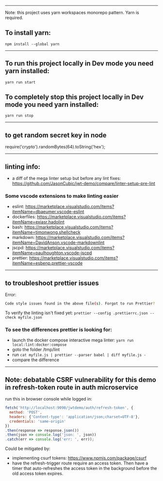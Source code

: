 ----------------------------------------------------------------
Note: this project uses yarn workspaces monorepo pattern.  Yarn is required.
## To install yarn:
```
npm install --global yarn
```

----------------------------------------------------------------

## To run this project locally in Dev mode you need yarn installed:
```
yarn run start
```

## To completely stop this project locally in Dev mode you need yarn installed:
```
yarn run stop
```

----------------------------------------------------------------
## to get random secret key in node
require('crypto').randomBytes(64).toString('hex');


----------------------------------------------------------------
## linting info:
* a diff of the mega linter setup but before any lint fixes: https://github.com/JasonCubic/jwt-demo/compare/linter-setup-pre-lint
### Some vscode extensions to make linting easier
* eslint: https://marketplace.visualstudio.com/items?itemName=dbaeumer.vscode-eslint
* dockerfiles: https://marketplace.visualstudio.com/items?itemName=exiasr.hadolint
* bash: https://marketplace.visualstudio.com/items?itemName=timonwong.shellcheck
* markdown: https://marketplace.visualstudio.com/items?itemName=DavidAnson.vscode-markdownlint
* jscpd: https://marketplace.visualstudio.com/items?itemName=paulhoughton.vscode-jscpd
* prettier: https://marketplace.visualstudio.com/items?itemName=esbenp.prettier-vscode
----------------------------------------------------------------
## to troubleshoot prettier issues
Error:
```bash
Code style issues found in the above file(s). Forgot to run Prettier?
```
To verify the linting isn't fixed yet: `prettier --config .prettierrc.json --check myfile.json`
### To see the differences prettier is looking for:
* launch the docker compose interactive mega linter: `yarn run local:lint:docker:compose`
* goto the folder /tmp/lint
* run `cat myfile.js | prettier --parser babel | diff myfile.js -`
* compare the difference

----------------------------------------------------------------
## Note: debatable CSRF vulnerability for this demo in refresh-token route in auth microservice

run this in browser console while logged in:
```js
fetch('http://localhost:9090/jwtdemo/auth/refresh-token', {
  method: 'POST',
  headers: {'Content-type': 'application/json;charset=UTF-8'},
  credentials: 'same-origin'
})
.then(response => response.json())
.then(json => console.log('json: ', json))
.catch(err => console.log('err: ', err));
```
Could be mitigated by:
* implementing csurf tokens: https://www.npmjs.com/package/csurf
* have the refresh-trigger route require an access token.  Then have a timer
  that auto-refreshes the access token in the background before the old access token expires.
